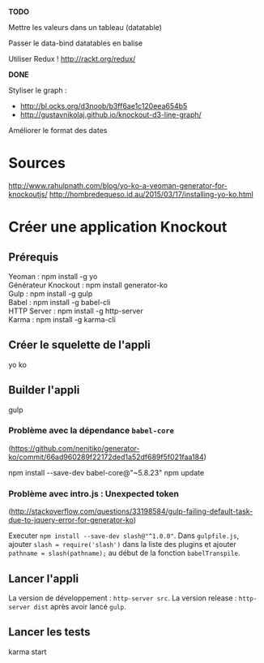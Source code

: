 
**TODO** 

Mettre les valeurs dans un tableau (datatable)

Passer le data-bind datatables en balise <datatable>
  
Utiliser Redux ! http://rackt.org/redux/  


**DONE**  

Styliser le graph : 
- http://bl.ocks.org/d3noob/b3ff6ae1c120eea654b5 
- http://gustavnikolaj.github.io/knockout-d3-line-graph/
 
Améliorer le format des dates


# Sources
http://www.rahulpnath.com/blog/yo-ko-a-yeoman-generator-for-knockoutjs/
http://hombredequeso.id.au/2015/03/17/installing-yo-ko.html

# Créer une application Knockout

## Prérequis

Yeoman : npm install -g yo  
Générateur Knockout : npm install generator-ko  
Gulp : npm install -g gulp  
Babel : npm install -g babel-cli  
HTTP Server : npm install -g http-server  
Karma : npm install -g karma-cli  

## Créer le squelette de l'appli

yo ko

## Builder l'appli

gulp

### Problème avec la dépendance `babel-core`
(https://github.com/nenitiko/generator-ko/commit/66ad960289f22172ded1a52df689f5f021faa184)

npm install --save-dev babel-core@"~5.8.23"
npm update

### Problème avec intro.js : Unexpected token
(http://stackoverflow.com/questions/33198584/gulp-failing-default-task-due-to-jquery-error-for-generator-ko)

Executer `npm install --save-dev slash@"^1.0.0"`.
Dans `gulpfile.js`, ajouter `slash = require('slash')` dans la liste des plugins et ajouter `pathname = slash(pathname);` au début de la fonction `babelTranspile`.

## Lancer l'appli

La version de développement : `http-server src`.
La version release : `http-server dist` après avoir lancé `gulp`.

## Lancer les tests

karma start






